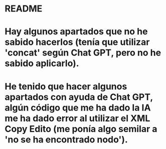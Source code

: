 # README
# Hay algunos apartados que no he sabido hacerlos (tenía que utilizar 'concat' según Chat GPT, pero no he sabido aplicarlo).
# He tenido que hacer algunos apartados con ayuda de Chat GPT, algún código que me ha dado la IA me ha dado error al utilizar el XML Copy Edito (me ponía algo semilar a 'no se ha encontrado nodo').
